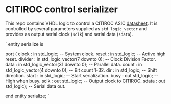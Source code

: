 # CITIROC control serializer

This repo contains VHDL logic to control a CITIROC ASIC
[datasheet](http://gauss.bu.edu/svn/emphatic-doco/Docs/CITIROC1A%20-%20Datasheet%20V2.5.pdf).
It is controlled by several parameters supplied as `std_logic_vector` and provides as
output serial clock (`sclk`) and serial data (`sdata`).

`
entity serialize is

  port (
    clock   : in  std_logic;                      -- System clock.
    reset   : in  std_logic;                      -- Active high reset.
    divider : in  std_logic_vector(7 downto 0);   -- Clock Division Factor.
    data    : in  std_logic_vector(31 downto 0);  -- Parallel data.
    count   : in  std_logic_vector(4 downto 0);   -- Bit count 1-32.
    dir     : in  std_logic;                      -- Shift direction.
    start   : in  std_logic;                      -- Start serialization.
    busy    : out std_logic;                      -- High when busy.
    sclk    : out std_logic;                      -- Output clock to CITIROC.
    sdata   : out std_logic);                     -- Serial data out.

end entity serialize;
`
